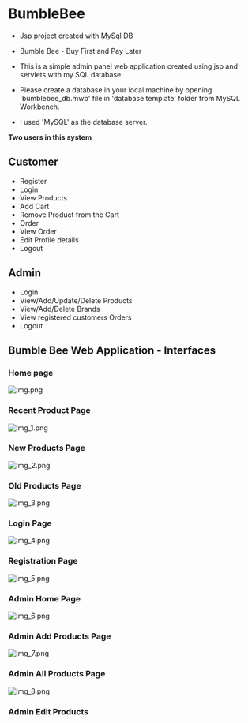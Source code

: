 # BumbleBee 

* Jsp project created with MySql DB

* Bumble Bee - Buy First and Pay Later
* This is a simple admin panel web application created using jsp and servlets with my SQL database.
* Please create a database in your local machine by opening 'bumblebee_db.mwb' file in 'database template' folder from MySQL Workbench.
* I used 'MySQL' as the database server.

**Two users in this system**

## Customer

* Register
* Login
* View Products
* Add Cart
* Remove Product from the Cart
* Order
* View Order
* Edit Profile details
* Logout

## Admin

* Login
* View/Add/Update/Delete Products
* View/Add/Delete Brands
* View registered customers Orders
* Logout

## Bumble Bee Web Application - Interfaces

### Home page

![img.png](img.png)

### Recent Product Page

![img_1.png](img_1.png)

### New Products Page

![img_2.png](img_2.png)

### Old Products Page

![img_3.png](img_3.png)

### Login Page

![img_4.png](img_4.png)

### Registration Page

![img_5.png](img_5.png)

### Admin Home Page

![img_6.png](img_6.png)

### Admin Add Products Page

![img_7.png](img_7.png)

### Admin All Products Page

![img_8.png](img_8.png)

### Admin Edit Products


